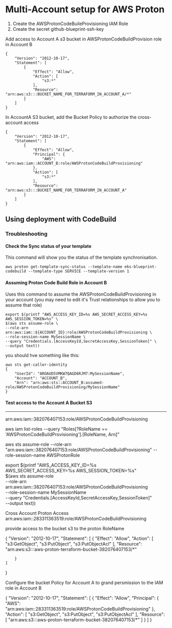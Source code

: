 # Multi-Account setup for AWS Proton

1. Create the AWSProtonCodeBuileProvisioning IAM Role
2. Create the secret github-blueprint-ssh-key

Add access to Account A s3 bucket in AWSProtonCodeBuildProvision role in Account B

```
{
    "Version": "2012-10-17",
    "Statement": [
        {
            "Effect": "Allow",
            "Action": [
                "s3:*"
            ],
            "Resource": "arn:aws:s3:::BUCKET_NAME_FOR_TERRAFORM_IN_ACCOUNT_A/*"
        }
    ]
}
```

In AccountA S3 bucket, add the Bucket Policy to authorize the cross-account access

```
{
	"Version": "2012-10-17",
	"Statement": [
		{
			"Effect": "Allow",
			"Principal": {
				"AWS": "arn:aws:iam::ACCOUNT_B:role/AWSProtonCodeBuildProvisioning"
			},
			"Action": [
				"s3:*"
			],
			"Resource": "arn:aws:s3:::BUCKET_NAME_FOR_TERRAFORM_IN_ACCOUNT_A"
		}
	]
}
```

## Using deployment with CodeBuild

### Troubleshooting

#### Check the Sync status of your template

This command will show you the status of the template synchronisation.
```
aws proton get-template-sync-status --template-name eks-blueprint-codebuild --template-type SERVICE --template-version 1  
```

#### Assuming Proton Code Build Role in Account B

Uses this command to assume the AWSProtonCodeBuildProvisioning in your account (you may need to edit it's Trust relationships to allow you to assume that role)

```
export $(printf "AWS_ACCESS_KEY_ID=%s AWS_SECRET_ACCESS_KEY=%s AWS_SESSION_TOKEN=%s" \
$(aws sts assume-role \
--role-arn arn:aws:iam::${ACCOUNT_ID}:role/AWSProtonCodeBuildProvisioning \
--role-session-name MySessionName \
--query "Credentials.[AccessKeyId,SecretAccessKey,SessionToken]" \
--output text))
```

you should hve something like this:

```
aws sts get-caller-identity
{
    "UserId": "AROAUD5VMKW7QAGD6RJM7:MySessionName",
    "Account": "ACCOUNT_B",
    "Arn": "arn:aws:sts::ACCOUNT_B:assumed-role/AWSProtonCodeBuildProvisioning/MySessionName"
}
```

#### Test access to the Account A Bucket S3

---

arn:aws:iam::382076407153:role/AWSProtonCodeBuildProvisioning

aws iam list-roles --query "Roles[?RoleName == 'AWSProtonCodeBuildProvisioning'].[RoleName, Arn]"

aws sts assume-role --role-arn "arn:aws:iam::382076407153:role/AWSProtonCodeBuildProvisioning" --role-session-name AWSProtonRole

export $(printf "AWS_ACCESS_KEY_ID=%s AWS_SECRET_ACCESS_KEY=%s AWS_SESSION_TOKEN=%s" \
$(aws sts assume-role \
--role-arn arn:aws:iam::382076407153:role/AWSProtonCodeBuildProvisioning \
--role-session-name MySessionName \
--query "Credentials.[AccessKeyId,SecretAccessKey,SessionToken]" \
--output text))

Cross Account Proton Access
arn:aws:iam::283311363519:role/AWSProtonCodeBuildProvisioning

provide access to the bucket s3 to the proton RoleName

{
"Version": "2012-10-17",
"Statement": [
{
"Effect": "Allow",
"Action": [
"s3:GetObject",
"s3:PutObject",
"s3:PutObjectAcl"
],
"Resource": "arn:aws:s3:::aws-proton-terraform-bucket-382076407153/\*"

        }
    ]

}

Configure the bucket Policy for Account A to grand persmission to the IAM role in Account B

{
"Version": "2012-10-17",
"Statement": [
{
"Effect": "Allow",
"Principal": {
"AWS": "arn:aws:iam::283311363519:role/AWSProtonCodeBuildProvisioning"
},
"Action": [
"s3:GetObject",
"s3:PutObject",
"s3:PutObjectAcl"
],
"Resource": [
"arn:aws:s3:::aws-proton-terraform-bucket-382076407153/*"
]
}
]
}
